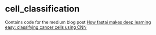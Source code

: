 # cell_classification

Contains code for the medium blog post [How fastai makes deep learning easy: classifying cancer cells using CNN](https://medium.com/analytics-vidhya/how-fastai-makes-deep-learning-easy-classifying-cancer-cells-using-cnn-115520457733)
